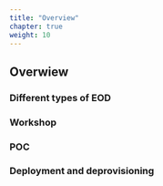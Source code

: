 ```yaml
---
title: "Overview"
chapter: true
weight: 10
---
```


## Overwiew

### Different types of EOD


### Workshop

### POC

### Deployment and deprovisioning
